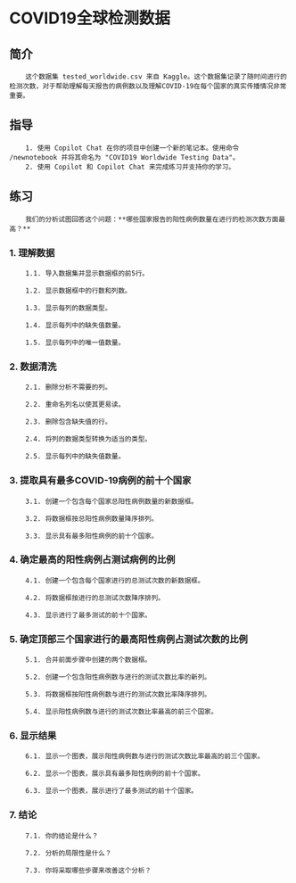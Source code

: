 # COVID19全球检测数据

## 简介

        这个数据集 tested_worldwide.csv 来自 Kaggle。这个数据集记录了随时间进行的检测次数，对于帮助理解每天报告的病例数以及理解COVID-19在每个国家的真实传播情况非常重要。

## 指导

        1. 使用 Copilot Chat 在你的项目中创建一个新的笔记本。使用命令 /newnotebook 并将其命名为 "COVID19 Worldwide Testing Data"。
        2. 使用 Copilot 和 Copilot Chat 来完成练习并支持你的学习。

## 练习

        我们的分析试图回答这个问题：**哪些国家报告的阳性病例数量在进行的检测次数方面最高？**

### 1. 理解数据 
    
        1.1. 导入数据集并显示数据框的前5行。 
    
        1.2. 显示数据框中的行数和列数。 
    
        1.3. 显示每列的数据类型。 
    
        1.4. 显示每列中的缺失值数量。 
    
        1.5. 显示每列中的唯一值数量。

### 2. 数据清洗
        
        2.1. 删除分析不需要的列。 
    
        2.2. 重命名列名以使其更易读。 
    
        2.3. 删除包含缺失值的行。 
    
        2.4. 将列的数据类型转换为适当的类型。 
    
        2.5. 显示每列中的缺失值数量。

### 3. 提取具有最多COVID-19病例的前十个国家

        3.1. 创建一个包含每个国家总阳性病例数量的新数据框。 
    
        3.2. 将数据框按总阳性病例数量降序排列。 
    
        3.3. 显示具有最多阳性病例的前十个国家。

### 4. 确定最高的阳性病例占测试病例的比例
            
        4.1. 创建一个包含每个国家进行的总测试次数的新数据框。 
    
        4.2. 将数据框按进行的总测试次数降序排列。 
    
        4.3. 显示进行了最多测试的前十个国家。

### 5. 确定顶部三个国家进行的最高阳性病例占测试次数的比例
            
        5.1. 合并前面步骤中创建的两个数据框。 
    
        5.2. 创建一个包含阳性病例数与进行的测试次数比率的新列。 
    
        5.3. 将数据框按阳性病例数与进行的测试次数比率降序排列。 
    
        5.4. 显示阳性病例数与进行的测试次数比率最高的前三个国家。

### 6. 显示结果

        6.1. 显示一个图表，展示阳性病例数与进行的测试次数比率最高的前三个国家。

        6.2. 显示一个图表，展示具有最多阳性病例的前十个国家。

        6.3. 显示一个图表，展示进行了最多测试的前十个国家。

### 7. 结论

        7.1. 你的结论是什么？ 
    
        7.2. 分析的局限性是什么？ 
    
        7.3. 你将采取哪些步骤来改善这个分析？